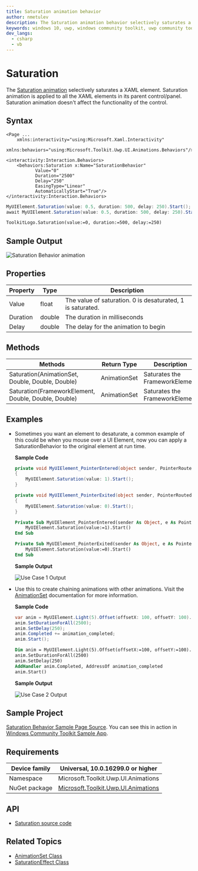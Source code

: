 ```yaml
---
title: Saturation animation behavior
author: nmetulev
description: The Saturation animation behavior selectively saturates a XAML element.
keywords: windows 10, uwp, windows community toolkit, uwp community toolkit, uwp toolkit, saturation animation, saturation
dev_langs:
  - csharp
  - vb
---
```


# Saturation

The [Saturation animation](https://docs.microsoft.com/dotnet/api/microsoft.toolkit.uwp.ui.animations.animationextensions.saturation) selectively saturates a XAML element. Saturation animation is applied to all the XAML elements in its parent control/panel. Saturation animation doesn't affect the functionality of the control.

## Syntax

```xaml
<Page ...
    xmlns:interactivity="using:Microsoft.Xaml.Interactivity"  
    xmlns:behaviors="using:Microsoft.Toolkit.Uwp.UI.Animations.Behaviors"/>

<interactivity:Interaction.Behaviors>
    <behaviors:Saturation x:Name="SaturationBehavior" 
           Value="0" 
           Duration="2500" 
           Delay="250" 
           EasingType="Linear"
           AutomaticallyStart="True"/>
</interactivity:Interaction.Behaviors>
```

```csharp
MyUIElement.Saturation(value: 0.5, duration: 500, delay: 250).Start();
await MyUIElement.Saturation(value: 0.5, duration: 500, delay: 250).StartAsync();  //Saturation animation can be awaited
```
```vb
ToolkitLogo.Saturation(value:=0, duration:=500, delay:=250)
```

## Sample Output

![Saturation Behavior animation](../resources/images/Animations/Saturation/Sample-Output.gif)

## Properties

| Property | Type | Description |
| -- | -- | -- |
| Value | float | The value of saturation. 0 is desaturated, 1 is saturated. |
| Duration | double | The duration in milliseconds |
| Delay | double | The delay for the animation to begin |

## Methods

| Methods | Return Type | Description |
| -- | -- | -- |
| Saturation(AnimationSet, Double, Double, Double) | AnimationSet | Saturates the FrameworkElement |
| Saturation(FrameworkElement, Double, Double, Double) | AnimationSet | Saturates the FrameworkElement |

## Examples

- Sometimes you want an element to desaturate, a common example of this could be when you mouse over a UI Element, now you can apply a SaturationBehavior to the original element at run time.

    **Sample Code**

    ```csharp
    private void MyUIElement_PointerEntered(object sender, PointerRoutedEventArgs e)
    {
        MyUIElement.Saturation(value: 1).Start();
    }

    private void MyUIElement_PointerExited(object sender, PointerRoutedEventArgs e)
    {
        MyUIElement.Saturation(value: 0).Start();
    }
    ```
    ```vb
    Private Sub MyUIElement_PointerEntered(sender As Object, e As PointerRoutedEventArgs)
        MyUIElement.Saturation(value:=1).Start()
    End Sub

    Private Sub MyUIElement_PointerExited(sender As Object, e As PointerRoutedEventArgs)
        MyUIElement.Saturation(value:=0).Start()
    End Sub
    ```

    **Sample Output**

    ![Use Case 1 Output](../resources/images/Animations/Saturation/Use-Case-1.gif)

- Use this to create chaining animations with other animations. Visit the [AnimationSet](AnimationSet.md) documentation for more information.

    **Sample Code**

    ```csharp
    var anim = MyUIElement.Light(5).Offset(offsetX: 100, offsetY: 100).Saturation(0.5).Scale(scaleX: 2, scaleY: 2);
    anim.SetDurationForAll(2500);
    anim.SetDelay(250);
    anim.Completed += animation_completed;
    anim.Start();
    ```
    ```vb
    Dim anim = MyUIElement.Light(5).Offset(offsetX:=100, offsetY:=100).Saturation(0.5).Scale(scaleX:=2, scaleY:=2)
    anim.SetDurationForAll(2500)
    anim.SetDelay(250)
    AddHandler anim.Completed, AddressOf animation_completed
    anim.Start()
    ```

    **Sample Output**

    ![Use Case 2 Output](../resources/images/Animations/Chaining-Animations-Light-Offset-Saturation-Scale.gif)

## Sample Project

[Saturation Behavior Sample Page Source](https://github.com/Microsoft/WindowsCommunityToolkit//tree/master/Microsoft.Toolkit.Uwp.SampleApp/SamplePages/Saturation). You can see this in action in [Windows Community Toolkit Sample App](https://www.microsoft.com/store/apps/9NBLGGH4TLCQ).

## Requirements

| Device family | Universal, 10.0.16299.0 or higher   |
| ---------------------------------------------------------------- | ----------------------------------- |
| Namespace                                                        | Microsoft.Toolkit.Uwp.UI.Animations |
| NuGet package | [Microsoft.Toolkit.Uwp.UI.Animations](https://www.nuget.org/packages/Microsoft.Toolkit.Uwp.UI.Animations/) |

## API

* [Saturation source code](https://github.com/Microsoft/WindowsCommunityToolkit//blob/master/Microsoft.Toolkit.Uwp.UI.Animations/Behaviors/Saturation.cs)

## Related Topics

- [AnimationSet Class](https://docs.microsoft.com/windows/communitytoolkit/animations/animationset)
- [SaturationEffect Class](http://microsoft.github.io/Win2D/html/T_Microsoft_Graphics_Canvas_Effects_SaturationEffect.htm)
